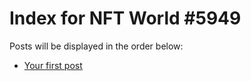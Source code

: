 # Index for NFT World #5949
Posts will be displayed in the order below:

- [Your first post](./001-first.md)

